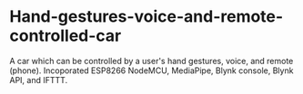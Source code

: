 # Hand-gestures-voice-and-remote-controlled-car
A car which can be controlled by a user's hand gestures, voice, and remote (phone). Incoporated ESP8266 NodeMCU, MediaPipe, Blynk console, Blynk API, and IFTTT.
